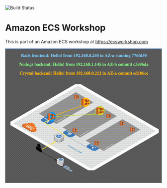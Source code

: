 ![Build Status](https://codebuild.us-east-2.amazonaws.com/badges?uuid=eyJlbmNyeXB0ZWREYXRhIjoiS3laajZnV2dKQkdqUjNaNXB0Y0p2ZS8wcjVKMnltbFVPMmhQcVFaLzR3eEhlZk5pOEtaVkYrV05VM1BTUzFjb05ORjJzMEtmdHBjZ2RVWGpGN2RIdEVFPSIsIml2UGFyYW1ldGVyU3BlYyI6Ink2azhiRTNtUGFnTXN1N2UiLCJtYXRlcmlhbFNldFNlcmlhbCI6MX0%3D&branch=master)

# Amazon ECS Workshop

This is part of an Amazon ECS workshop at https://ecsworkshop.com

![ECS Demo Visualization](./ecsdemo-visualization.gif)
